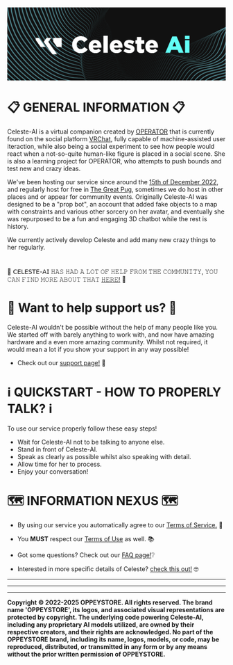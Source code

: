 #
<img src="informational/resources/logo2.png"/>

# 📋 GENERAL INFORMATION 📋
Celeste-AI is a virtual companion created by [OPERATOR](https://vrchat.com/home/user/usr_7c33f68c-4461-41d7-9280-6b4fbe4117d0) that is currently found on the social platform [VRChat](https://hello.vrchat.com/), fully capable of machine-assisted user iteraction, while also being a social experiment to see how people would react when a not-so-quite human-like figure is placed in a social scene. She is also a learning project for OPERATOR, who attempts to push bounds and test new and crazy ideas.

We've been hosting our service since around the [15th of December 2022](https://howlongagogo.com/date/2022/december/15), and regularly host for free in [The Great Pug](https://vrchat.com/home/world/wrld_6caf5200-70e1-46c2-b043-e3c4abe69e0f), sometimes we do host in other places and or appear for community events. Originally Celeste-AI was designed to be a "prop bot", an account that added fake objects to a map with constraints and various other sorcery on her avatar, and eventually she was repurposed to be a fun and engaging 3D chatbot while the rest is history.

We currently actively develop Celeste and add many new crazy things to her regularly.

#

💜 𝖢𝖤𝖫𝖤𝖲𝖳𝖤-𝖠𝖨 𝙷𝙰𝚂 𝙷𝙰𝙳 𝙰 𝙻𝙾𝚃 𝙾𝙵 𝙷𝙴𝙻𝙿 𝙵𝚁𝙾𝙼 𝚃𝙷𝙴 𝙲𝙾𝙼𝙼𝚄𝙽𝙸𝚃𝚈, 𝚈𝙾𝚄 𝙲𝙰𝙽 𝙵𝙸𝙽𝙳 𝙼𝙾𝚁𝙴 𝙰𝙱𝙾𝚄𝚃 𝚃𝙷𝙰𝚃 [𝙷𝙴𝚁𝙴!](./informational/credits.md) 💜

# 💖 Want to help support us? 💖

Celeste-AI wouldn't be possible without the help of many people like you. We started off with barely anything to work with, and now have amazing hardware and a even more amazing community. Whilst not required, it would mean a lot if you show your support in any way possible!
* Check out our [support page!](./informational/pages/support.md) 💖


# ℹ️ QUICKSTART - HOW TO PROPERLY TALK? ℹ️
To use our service properly follow these easy steps!

- Wait for Celeste-AI not to be talking to anyone else.
- Stand in front of Celeste-AI.
- Speak as clearly as possible whilst also speaking with detail.
- Allow time for her to process.
- Enjoy your conversation!

# 🗺️ INFORMATION NEXUS 🗺️

* By using our service you automatically agree to our [Terms of Service.](./informational/TOS.md) 📝

* You **MUST** respect our [Terms of Use](./informational/rules.md) as well. 📚

* Got some questions? Check out our [FAQ page!](./informational/faq.md)❔

* Interested in more specific details of Celeste? [check this out!](./informational/howsheworks.md) 🤓

---
---
---
**Copyright © 2022-2025 OPPEYSTORE. All rights reserved. The brand name 'OPPEYSTORE', its logos, and associated visual representations are protected by copyright. The underlying code powering Celeste-AI, including any proprietary AI models utilized, are owned by their respective creators, and their rights are acknowledged. No part of the OPPEYSTORE brand, including its name, logos, models, or code, may be reproduced, distributed, or transmitted in any form or by any means without the prior written permission of OPPEYSTORE.**


